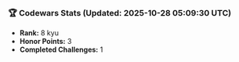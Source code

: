 ### 🏆 Codewars Stats (Updated: 2025-10-28 05:09:30 UTC)

- **Rank:** 8 kyu
- **Honor Points:** 3
- **Completed Challenges:** 1
